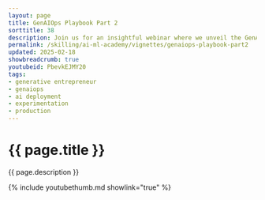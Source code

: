 ```yaml
---
layout: page
title: GenAIOps Playbook Part 2
sorttitle: 38
description: Join us for an insightful webinar where we unveil the GenAIOps playbook, a comprehensive guide to deploying your Gen AI applications into production. This playbook is designed to be your ultimate resource for mastering GenAIOps, providing a detailed workflow to ensure seamless production deployments. Our series will cover four critical phases Prototype, Development, Experimentation/Testing, and Operations. In the second part of this series, we will dive into the Experimentation & Production phases, featuring a developer showcase to highlight practical applications and best practices.
permalink: /skilling/ai-ml-academy/vignettes/genaiops-playbook-part2
updated: 2025-02-18
showbreadcrumb: true
youtubeid: PbevkEJMY20
tags:
- generative entrepreneur
- genaiops
- ai deployment
- experimentation
- production
---
```


# {{ page.title }}

{{ page.description }}

{% include youtubethumb.md showlink="true" %}
